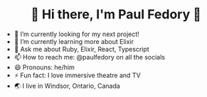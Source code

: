 <h1 align="center">👋 Hi there, I'm Paul Fedory 👋</h1>

- 🔭 I’m currently looking for my next project!
- 🌱 I’m currently learning more about Elixir
- 💬 Ask me about Ruby, Elixir, React, Typescript
- 📫 How to reach me: @paulfedory on all the socials
- 😄 Pronouns: he/him
- ⚡ Fun fact: I love immersive theatre and TV
- 🌏 I live in Windsor, Ontario, Canada

<!--
**paulfedory/paulfedory** is a ✨ _special_ ✨ repository because its `README.md` (this file) appears on your GitHub profile.

Here are some ideas to get you started:

- 🔭 I’m currently working on ...
- 🌱 I’m currently learning ...
- 👯 I’m looking to collaborate on ...
- 🤔 I’m looking for help with ...
- 💬 Ask me about ...
- 📫 How to reach me: ...
- 😄 Pronouns: ...
- ⚡ Fun fact: ...
-->
